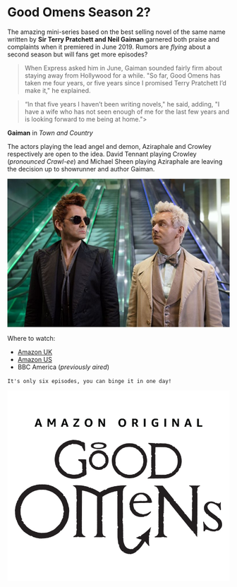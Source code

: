 # Good Omens Season 2?

The amazing mini-series based on the best selling novel of the same name
written by **Sir Terry Pratchett and Neil Gaiman** garnered both praise and complaints
when it premiered in June 2019. Rumors are _flying_ about a second season but will
fans get more episodes? 

> When Express asked him in June, Gaiman sounded fairly firm about staying
> away from Hollywood for a while. "So far, Good Omens has taken me four 
> years, or five years since I promised Terry Pratchett I’d make it," he explained.

> “In that five years I haven’t been writing novels," he said, adding, 
> "I have a wife who has not seen enough of me for the last few years and
> is looking forward to me being at home."> 
            
**Gaiman** in _Town and Country_

The actors playing the lead angel and demon, Aziraphale and Crowley respectively
are open to the idea. David Tennant playing Crowley (_pronounced Crawl-ee_) and 
Michael Sheen playing Aziraphale are leaving the decision up to showrunner
and author Gaiman.


![Tennant and Sheen as Crowley and Aziraphale](AngelDemon.jpg)

Where to watch:
* [Amazon UK](https://www.amazon.co.uk)
* [Amazon US](https://www.amazon.com)
* BBC America (_previously aired_)
 
`It's only six episodes, you can binge it in one day!`
 
![Good Omens Logo](GoodOmensLogo.jpg)
